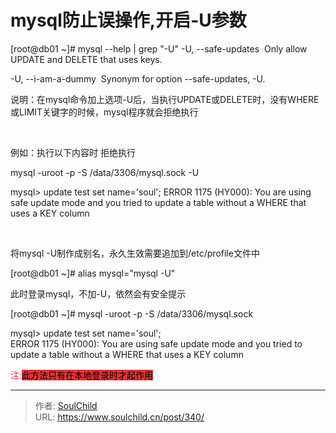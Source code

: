 # mysql防止误操作,开启-U参数

<!--more-->
[root@db01 ~]# mysql --help | grep "\-U"
-U, --safe-updates  Only allow UPDATE and DELETE that uses keys.

-U, --i-am-a-dummy  Synonym for option --safe-updates, -U.

<span style="font-family: -apple-system, &quot;font-size:16px; white-space: normal;">说明：在mysql命令加上选项-U后，当执行UPDATE或DELETE时，没有WHERE或LIMIT关键字的时候，mysql程序就会拒绝执行</span>

&nbsp;

例如：执行以下内容时 拒绝执行

mysql -uroot -p -S /data/3306/mysql.sock -U

mysql&gt; update test set name='soul';
ERROR 1175 (HY000): You are using safe update mode and you tried to update a table without a WHERE that uses a KEY column

&nbsp;

将mysql -U制作成别名，永久生效需要追加到/etc/profile文件中

<span style="white-space: normal;">[root@db01 ~]# </span>alias mysql="mysql -U"

此时登录mysql，不加-U，依然会有安全提示

[root@db01 ~]# mysql -uroot -p -S /data/3306/mysql.sock

<span style="white-space: normal;">mysql&gt; update test set name='soul';</span><br style="white-space: normal;" /><span style="white-space: normal;">ERROR 1175 (HY000): You are using safe update mode and you tried to update a table without a WHERE that uses a KEY column</span>

<span style="color: #e53333;">注:<span style="background-color: #e53333; color: #000000;">此方法只有在本地登录时才起作用</span></span>


---

> 作者: [SoulChild](https://www.soulchild.cn)  
> URL: https://www.soulchild.cn/post/340/  

